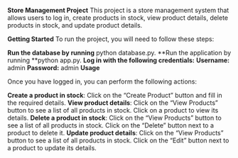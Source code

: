 **Store Management Project**
This project is a store management system that allows users to log in, create products in stock, view product details, delete products in stock, and update product details.

**Getting Started**
To run the project, you will need to follow these steps:

**Run the database by running** python database.py.
**Run the application by running **python app.py.
**Log in with the following credentials:**
**Username:** admin
**Password:** admin
**Usage**

Once you have logged in, you can perform the following actions:

**Create a product in stock**: Click on the “Create Product” button and fill in the required details.
**View product details**: Click on the “View Products” button to see a list of all products in stock. Click on a product to view its details.
**Delete a product in stock**: Click on the “View Products” button to see a list of all products in stock. Click on the “Delete” button next to a product to delete it.
**Update product details**: Click on the “View Products” button to see a list of all products in stock. Click on the “Edit” button next to a product to update its details.
